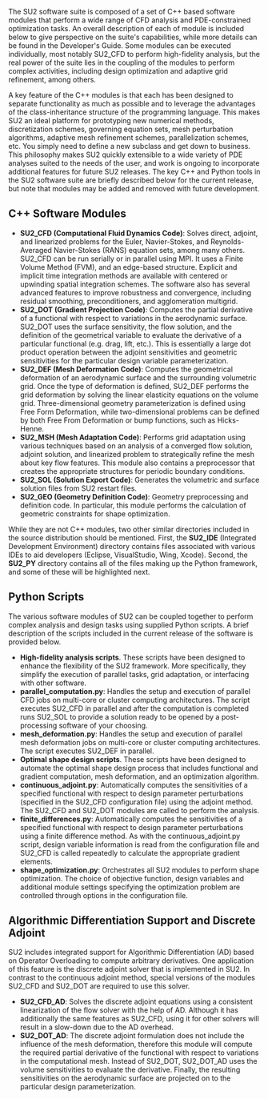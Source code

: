 The SU2 software suite is composed of a set of C++ based software modules that perform a wide range of CFD analysis and PDE-constrained optimization tasks. An overall description of each of module is included below to give perspective on the suite's capabilities, while more details can be found in the Developer's Guide. Some modules can be executed individually, most notably SU2_CFD to perform high-fidelity analysis, but the real power of the suite lies in the coupling of the modules to perform complex activities, including design optimization and adaptive grid refinement, among others.

A key feature of the C++ modules is that each has been designed to separate functionality as much as possible and to leverage the advantages of the class-inheritance structure of the programming language. This makes SU2 an ideal platform for prototyping new numerical methods, discretization schemes, governing equation sets, mesh perturbation algorithms, adaptive mesh refinement schemes, parallelization schemes, etc. You simply need to define a new subclass and get down to business. This philosophy makes SU2 quickly extensible to a wide variety of PDE analyses suited to the needs of the user, and work is ongoing to incorporate additional features for future SU2 releases.
The key C++ and Python tools in the SU2 software suite are briefly described below for the current release, but note that modules may be added and removed with future development.

## C++ Software Modules

- **SU2_CFD (Computational Fluid Dynamics Code)**: Solves direct, adjoint, and linearized problems for the Euler, Navier-Stokes, and Reynolds-Averaged Navier-Stokes (RANS) equation sets, among many others. SU2_CFD can be run serially or in parallel using MPI. It uses a Finite Volume Method (FVM), and an edge-based structure. Explicit and implicit time integration methods are available with centered or upwinding spatial integration schemes. The software also has several advanced features to improve robustness and convergence, including residual smoothing, preconditioners, and agglomeration multigrid.
- **SU2_DOT (Gradient Projection Code)**: Computes the partial derivative of a functional with respect to variations in the aerodynamic surface. SU2_DOT uses the surface sensitivity, the flow solution, and the definition of the geometrical variable to evaluate the derivative of a particular functional (e.g. drag, lift, etc.). This is essentially a large dot product operation between the adjoint sensitivities and geometric sensitivities for the particular design variable parameterization.
- **SU2_DEF (Mesh Deformation Code)**: Computes the geometrical deformation of an aerodynamic surface and the surrounding volumetric grid. Once the type of deformation is defined, SU2_DEF performs the grid deformation by solving the linear elasticity equations on the volume grid. Three-dimensional geometry parameterization is defined using Free Form Deformation, while two-dimensional problems can be defined by both Free From Deformation or bump functions, such as Hicks-Henne.
- **SU2_MSH (Mesh Adaptation Code)**: Performs grid adaptation using various techniques based on an analysis of a converged flow solution, adjoint solution, and linearized problem to strategically refine the mesh about key flow features. This module also contains a preprocessor that creates the appropriate structures for periodic boundary conditions.
- **SU2_SOL (Solution Export Code)**: Generates the volumetric and surface solution files from SU2 restart files.
- **SU2_GEO (Geometry Definition Code)**: Geometry preprocessing and definition code. In particular, this module performs the calculation of geometric constraints for shape optimization. 

While they are not C++ modules, two other similar directories included in the source distribution should be mentioned. First, the **SU2_IDE** (Integrated Development Environment) directory contains files associated with various IDEs to aid developers (Eclipse, VisualStudio, Wing, Xcode). Second, the **SU2_PY** directory contains all of the files making up the Python framework, and some of these will be highlighted next.

## Python Scripts

The various software modules of SU2 can be coupled together to perform complex analysis and design tasks using supplied Python scripts. A brief description of the scripts included in the current release of the software is provided below.

- **High-fidelity analysis scripts**. These scripts have been designed to enhance the flexibility of the SU2 framework. More specifically, they simplify the execution of parallel tasks, grid adaptation, or interfacing with other software.
 - **parallel_computation.py**: Handles the setup and execution of parallel CFD jobs on multi-core or cluster computing architectures. The script executes SU2_CFD in parallel and after the computation is completed runs SU2_SOL to provide a solution ready to be opened by a post-processing software of your choosing.
 - **mesh_deformation.py**: Handles the setup and execution of parallel mesh deformation jobs on multi-core or cluster computing architectures. The script executes SU2_DEF in parallel.
- **Optimal shape design scripts**. These scripts have been designed to automate the optimal shape design process that includes functional and gradient computation, mesh deformation, and an optimization algorithm.
 - **continuous_adjoint.py**: Automatically computes the sensitivities of a specified functional with respect to design parameter perturbations (specified in the SU2_CFD configuration file) using the adjoint method. The SU2_CFD and SU2_DOT modules are called to perform the analysis.
 - **finite_differences.py**: Automatically computes the sensitivities of a specified functional with respect to design parameter perturbations using a finite difference method. As with the continuous_adjoint.py script, design variable information is read from the configuration file and SU2_CFD is called repeatedly to calculate the appropriate gradient elements.
 - **shape_optimization.py**: Orchestrates all SU2 modules to perform shape optimization. The choice of objective function, design variables and additional module settings specifying the optimization problem are controlled through options in the configuration file.

## Algorithmic Differentiation Support and Discrete Adjoint

SU2 includes integrated support for Algorithmic Differentiation (AD) based on Operator Overloading to compute arbitrary derivatives. One application of this feature is the discrete adjoint solver that is implemented in SU2. In contrast to the continuous adjoint method, special versions of the modules SU2_CFD and SU2_DOT are required to use this solver.

- **SU2_CFD_AD**: Solves the discrete adjoint equations using a consistent linearization of the flow solver with the help of AD. Although it has additionally the same features as SU2_CFD, using it for other solvers will result in a slow-down due to the AD overhead.
- **SU2_DOT_AD**: The discrete adjoint formulation does not include the influence of the mesh deformation, therefore this module will compute the required partial derivative of the functional with respect to variations in the computational mesh. Instead of SU2_DOT, SU2_DOT_AD uses the volume sensitivities to evaluate the derivative. Finally, the resulting sensitivities on the aerodynamic surface are projected on to the particular design parameterization.